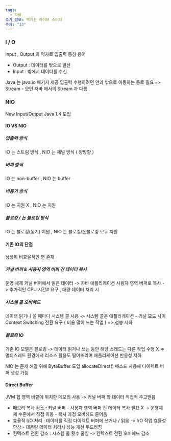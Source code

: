 ```yaml
---
tags:
  - 자바
추가_정보: 백기선 라이브 스터디
주차: "13"
---
```

### I / O

Input , Output 의 약자로 입출력 통칭 용어

- Output : 데이터를 밖으로 발산
- Input : 밖에서 데이터를 수신

Java 는 java.io 패키지 제공
입출력 수행하려면 안과 밖으로 이동하는 통로 필요
=> Stream - 모던 자바 에서의 Stream 과 다름

### NIO

New Input/Output
Java 1.4 도입

#### IO VS NIO

##### 입출력 방식
IO 는 스트림 방식 , NIO 는 채널 방식 ( 양방향 )
##### 버퍼 방식
IO 는 non-buffer , NIO 는 buffer
##### 비동기 방식
IO 는 지원 X , NIO 는 지원
##### 블로킹 / 논 블로킹 방식
IO 는 블로킹(동기) 지원 , NIO 는 블로킹/논블로킹 모두 지원

#### 기존 IO의 단점

상당히 비효율적인 면 존재

##### 커널 버퍼 & 사용자 영역 버퍼 간 데이터 복사

운영 체제 커널 버퍼에서 읽은 데이터 -> 자바 애플리케이션 사용자 영역 버퍼로 복사
-> 추가적인 CPU 시간# 요구 , 대량 데이터 처리 시
##### 시스템 콜 오버헤드

데이터 읽거나 쓸 때마다 시스템 콜 사용
-> 시스템 콜은 애플리케이션 - 커널 모드 사이 Context Switching 전환 요구 ( 비용 많이 드는 작업 )
=> 성능 저하
##### 블로킹 IO

기존 IO 모델은 블로킹
-> 데이터 읽거나 쓰는 동안 해당 스레드는 다른 작업 수행 X
=> 멀티스레드 환경에서 리소스 활용도 떨어뜨리며 애플리케이션 반응성 저하


NIO 는 문제 해결 위해 ByteBuffer 도입
allocateDirect() 메소드 사용해 다이렉트 버퍼 생성 가능

#### Direct Buffer

JVM 힙 영역 바깥에 위치한 메모리 사용
-> 커널 버퍼 와 데이터 직접적 주고받음

- 메모리 복사 감소 : 커널 버퍼 - 사용자 영역 버퍼 간 데이터 복사 필요 X
-> 운영체제 수준에서 직접 이동 - 복사 과정 오버헤드 줄어듬
- 효율적 I/O 처리 : 데이터를 직접 다이렉트 버퍼에 쓰거나 / 읽음
-> I/O 작업 효율성 향상 - 대용량 데이터 처리시 성능 개선 두드러짐
- 컨텍스트 전환 감소 : 시스템 콜 횟수 줄임
-> 컨텍스트 전환 오버헤드 감소

